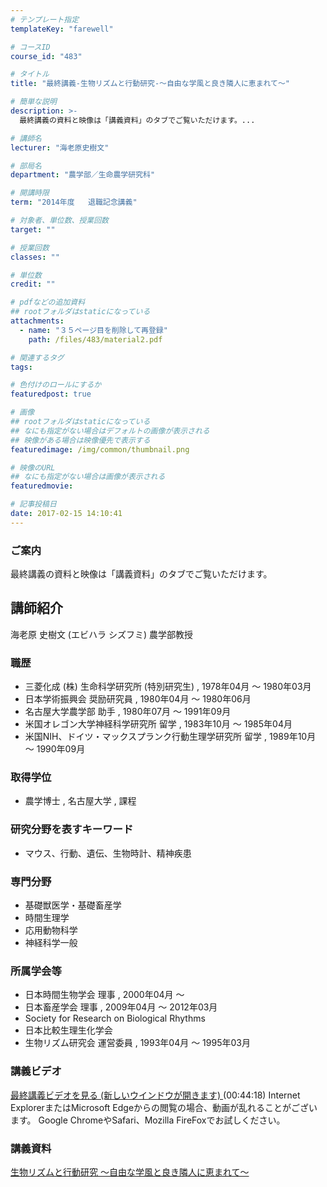 ```yaml
---
# テンプレート指定
templateKey: "farewell"

# コースID
course_id: "483"

# タイトル
title: "最終講義-生物リズムと行動研究-〜自由な学風と良き隣人に恵まれて〜"

# 簡単な説明
description: >-
  最終講義の資料と映像は「講義資料」のタブでご覧いただけます。...

# 講師名
lecturer: "海老原史樹文"

# 部局名
department: "農学部／生命農学研究科"

# 開講時限
term: "2014年度	退職記念講義"

# 対象者、単位数、授業回数
target: ""

# 授業回数
classes: ""

# 単位数
credit: ""

# pdfなどの追加資料
## rootフォルダはstaticになっている
attachments: 
  - name: "３５ページ目を削除して再登録" 
    path: /files/483/material2.pdf

# 関連するタグ
tags:

# 色付けのロールにするか
featuredpost: true

# 画像
## rootフォルダはstaticになっている
## なにも指定がない場合はデフォルトの画像が表示される
## 映像がある場合は映像優先で表示する
featuredimage: /img/common/thumbnail.png

# 映像のURL
## なにも指定がない場合は画像が表示される
featuredmovie: 

# 記事投稿日
date: 2017-02-15 14:10:41
---
```


### ご案内

最終講義の資料と映像は「講義資料」のタブでご覧いただけます。


## 講師紹介

海老原 史樹文 (エビハラ シズフミ) 農学部教授

### 職歴

* 三菱化成 (株) 生命科学研究所 (特別研究生) , 1978年04月 ～ 1980年03月
* 日本学術振興会 奨励研究員 , 1980年04月 ～ 1980年06月
* 名古屋大学農学部 助手 , 1980年07月 ～ 1991年09月
* 米国オレゴン大学神経科学研究所 留学 , 1983年10月 ～ 1985年04月
* 米国NIH、ドイツ・マックスプランク行動生理学研究所 留学 , 1989年10月 ～ 1990年09月

### 取得学位

* 農学博士 , 名古屋大学 , 課程

### 研究分野を表すキーワード

* マウス、行動、遺伝、生物時計、精神疾患

### 専門分野

* 基礎獣医学・基礎畜産学
* 時間生理学
* 応用動物科学
* 神経科学一般

### 所属学会等

* 日本時間生物学会 理事 , 2000年04月 ～
* 日本畜産学会 理事 , 2009年04月 ～ 2012年03月
* Society for Research on Biological Rhythms
* 日本比較生理生化学会
* 生物リズム研究会 運営委員 , 1993年04月 ～ 1995年03月


### 講義ビデオ


<a href="http://nuvideo.media.nagoya-u.ac.jp/embed/dd5cd81ccd0348fde52c303b83a738f3177c0d2f" target="blank"> 最終講義ビデオを見る (新しいウインドウが開きます) </a> (00:44:18)
Internet ExplorerまたはMicrosoft Edgeからの閲覧の場合、動画が乱れることがございます。
Google ChromeやSafari、Mozilla FireFoxでお試しください。

### 講義資料

[生物リズムと行動研究 〜自由な学風と良き隣人に恵まれて〜](/files/483/material2.pdf) 
